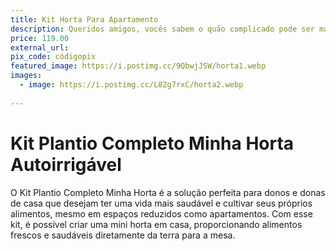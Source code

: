 ```yaml
---
title: Kit Horta Para Apartamento
description: Queridos amigos, vocês sabem o quão complicado pode ser manter uma horta em um apê, certo? Esse kit autoirrigável é a minha chance de, finalmente, ser promovida de ‘matadora de cactos’ a ‘mestre das ervas frescas’. Com sua ajuda, meu apartamento poderá ser um pequeno paraíso verde e aromático, cheio de manjericão, salsinha. Que tal?!
price: 119.00
external_url: 
pix_code: códigopix
featured_image: https://i.postimg.cc/9QbwjJSW/horta1.webp
images:
  - image: https://i.postimg.cc/L82g7rxC/horta2.webp
  
---
```

# Kit Plantio Completo Minha Horta Autoirrigável


O Kit Plantio Completo Minha Horta é a solução perfeita para donos e donas de casa que desejam ter uma vida mais saudável e cultivar seus próprios alimentos, mesmo em espaços reduzidos como apartamentos. Com esse kit, é possível criar uma mini horta em casa, proporcionando alimentos frescos e saudáveis diretamente da terra para a mesa.
